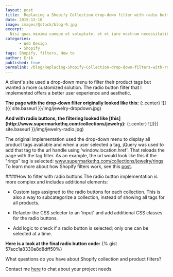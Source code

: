 ```yaml
---
layout: post
title:  Replacing a Shopify Collection drop-down filter with radio buttons
date: 2015-12-10
image: images/@stock/blog-9.jpg
excerpt:
  Nisi quas minima cumque et voluptate. et et iure nostrum necessitatibus et ipsam sed doloribus ab odio. voluptates velit et quaerat qui
categories:
      - Web Design
      - Shopify
tags: Shopify, filters, How to
author: Erik
published: true
permalink: /blog/Replacing-Shopify-Collection-drop-down-filters-with-radio-buttons
---
```



A client's site used a drop-down menu to filter their product tags but wanted a more customized solution. The radio button filter that I implemented offers a better user experience and aesthetic.

<p></p>

<strong>The page with the drop-down filter originally looked like this:</strong>
{:.center}
![]({{ site.baseurl }}/img/jewelry-dropdown.jpg)
<p></p>
<strong>And with radio buttons, the filtering looked like [this](http://www.supermarkethq.com/collections/jewelry):</strong>
{:.center}
![]({{ site.baseurl }}/img/jewelry-radio.jpg)

The original implementation used the drop-down menu to display all product tags available and when a user selected a tag, jQuery was used to add that tag to the url handle using 'window.location.href'. That reloads the page with the tag filter. As an example, the url would look like this if the "rings" tag is selected: www.supermarkethq.com/collections/jewelry/rings
To learn more about how Shopify filters work, see this [post](http://eriksilver.github.io/blog/How-to-work-with-Shopify-Collection-Filters-and-their-limitations).

####How to filter with radio buttons
The radio button implementation is more complex and includes additional elements:

* Custom tags assigned to the radio buttons for each collection. This is also a way to subcategorize a collection, instead of showing all tags for all products.

* Refactor the CSS selector to an 'input' and add additional CSS classes for the radio buttons.

* Add logic to check if a radio button is selected; only one can be selected at a time.

<strong>Here is a look at the final radio button code:</strong>
{% gist 57acc1a8330a8d8dff50%}

What questions do you have about Shopify collection and product filters?

Contact me [here](http://eriksilver.github.io/contact) to chat about your project needs.   
